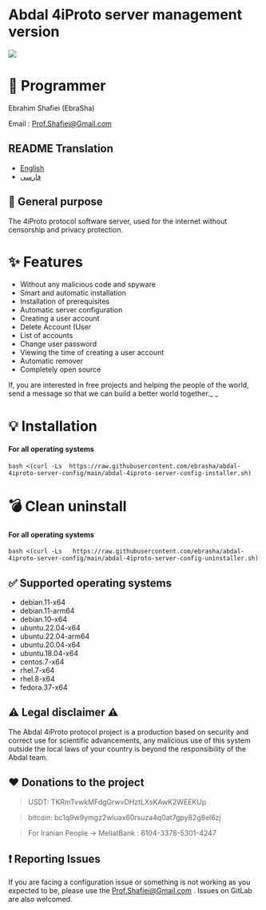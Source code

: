 # Abdal 4iProto server management version

![](https://raw.githubusercontent.com/ebrasha/abdal-4iproto-server-config/main/shot.jpg)

# 🤵 Programmer
Ebrahim Shafiei (EbraSha)

Email :  Prof.Shafiei@Gmail.com

## README Translation
- [English](README.md)
- [فارسی](README.fa.md)

 ## 💎 General purpose
The 4iProto protocol software server, used for the internet without censorship and privacy protection.


# ✨ Features
- Without any malicious code and spyware
- Smart and automatic installation
- Installation of prerequisites
- Automatic server configuration
- Creating a user account
- Delete Account (User
- List of accounts
- Change user password
- Viewing the time of creating a user account
- Automatic remover
- Completely open source


If, you are interested in free projects and helping the people of the world, send a message so that we can build a better world together._
_

# 💡 Installation

#### For all operating systems
```
bash <(curl -Ls  https://raw.githubusercontent.com/ebrasha/abdal-4iproto-server-config/main/abdal-4iproto-server-config-installer.sh)
```


# 💣 Clean uninstall

#### For all operating systems

```
bash <(curl -Ls   https://raw.githubusercontent.com/ebrasha/abdal-4iproto-server-config/main/abdal-4iproto-server-config-uninstaller.sh)
```

## ✅ Supported operating systems

- debian.11-x64
- debian.11-arm64
- debian.10-x64
- ubuntu.22.04-x64
- ubuntu.22.04-arm64
- ubuntu.20.04-x64
- ubuntu.18.04-x64
- centos.7-x64
- rhel.7-x64
- rhel.8-x64
- fedora.37-x64
 
 
 ## ⚠️ Legal disclaimer ⚠️

The Abdal 4iProto protocol project is a production based on security and correct use for scientific advancements, any malicious use of this system outside the local laws of your country is beyond the responsibility of the Abdal team.
## ❤️ Donations to the project 

> USDT:      TKRmTvwkMFdgGrwvDHztLXsKAwK2WEEKUp

> bitcoin:   bc1q9w9ymgz2wluax60rsuza4q0at7gpy82g8el6zj

> For Iranian People -> MellatBank : 6104-3378-5301-4247

## ❗ Reporting Issues 

If you are facing a configuration issue or something is not working as you expected to be, please use the Prof.Shafiei@Gmail.com . Issues on GitLab are also welcomed.


